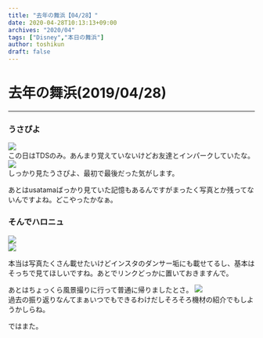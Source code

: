 ```yaml
---
title: "去年の舞浜【04/28】"
date: 2020-04-28T10:13:13+09:00
archives: "2020/04"
tags: ["Disney","本日の舞浜"]
author: toshikun
draft: false
---
```

# 去年の舞浜(2019/04/28)
***

### うさぴよ
<img src='https://lh3.googleusercontent.com/_1dNE3H7lBT5S6rxMC9jZtcFBVIsC5x0nWEYws7OvaN_mbcZLEWoVE14eOUFGXfUFz7MrjCuVp0HlypDrHVJX_iL8nf7-fLPS7BMlVCnJh5orvP0PKnl74Y3ZO0vRfpj7t_AEulLfA=w400' /></a>
<br>この日はTDSのみ。あんまり覚えていないけどお友達とインパークしていたな。
<img src='https://lh3.googleusercontent.com/DjFdKjRfmb42ykf0h0USyRcNtOxZIU0tE1atavSQQKEIw7u9V5veJACGxcHHxpLY2GYD1plahUtQWO-9hNn3y-T6Pg9BNptvGVH5ckbxYUJzWtEUpIw3p21HXdMcfN17YCDeGE2pgw=w400' /></a>
<br>しっかり見たうさぴよ、最初で最後だった気がします。

あとはusatamaばっかり見ていた記憶もあるんですがまったく写真とか残ってないんですよね。どこやったかなぁ。


### そんでハロニュ

<img src='https://lh3.googleusercontent.com/2kjI_b751Rg_Ry7GidXHf5AgOgXKlp-OfFpObXmMuseU9ZptVeHdiqLT5S3COkIJwkCMW4Fv1Lo2-kbyaZXXqnsFula5pVm9f1yX4JIlzYJlR6bb1_IkFDukK-P_zW5j3ZIpP99zVg=w400' /></a>
<br>
<img src='https://lh3.googleusercontent.com/ahSrbm5BPCkttBbQLLfBV9qAdoZ3OGe2yEsRGtH5LPApzrxUlDRQVg_gBjX_6cfFKhG7rRPh7ZS0YD4Mp75U3ewZMFSbweJkRytQWU7w54juTp04g0qVi6zjqFNgcxSn_zJs_zV_eQ=w400' /></a>

本当は写真たくさん載せたいけどインスタのダンサー垢にも載せてるし、基本はそっちで見てほしいですね。あとでリンクどっかに置いておきますんで。

あとはちょっくら風景撮りに行って普通に帰りましたとさ。
<img src='https://lh3.googleusercontent.com/AAXLZlQMLfjFE85OItlDnCyD90BZu7bKzx2aN7LKx9AurEv6vDUb_TT_QkR3vvY4JVCDhNhH3XgY4boI70v4mhRitXp7WzWGocY1lRG1phwOAjU4oXVaI5bUs--f7uv4u4oEIERdHQ=w2400' /></a>
<br>
過去の振り返りなんてまぁいつでもできるわけだしそろそろ機材の紹介でもしようかしらね。


ではまた。